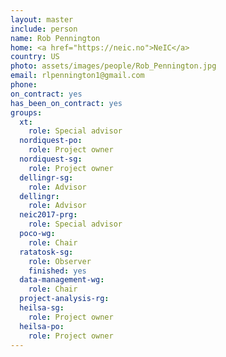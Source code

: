 ```yaml
---
layout: master
include: person
name: Rob Pennington
home: <a href="https://neic.no">NeIC</a>
country: US
photo: assets/images/people/Rob_Pennington.jpg
email: rlpennington1@gmail.com
phone:
on_contract: yes
has_been_on_contract: yes
groups:
  xt:
    role: Special advisor
  nordiquest-po:
    role: Project owner
  nordiquest-sg:
    role: Project owner
  dellingr-sg:
    role: Advisor
  dellingr:
    role: Advisor
  neic2017-prg:
    role: Special advisor
  poco-wg:
    role: Chair
  ratatosk-sg:
    role: Observer
    finished: yes    
  data-management-wg:
    role: Chair
  project-analysis-rg:
  heilsa-sg:
    role: Project owner
  heilsa-po:
    role: Project owner
---
```

